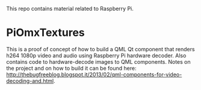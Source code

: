 This repo contains material related to Raspberry Pi.

PiOmxTextures
=============
This is a proof of concept of how to build a QML Qt component that renders h264 1080p
video and audio using Raspberry Pi hardware decoder. Also contains code to hardware-decode
images to QML components.
Notes on the project and on how to build it can be found here: http://thebugfreeblog.blogspot.it/2013/02/qml-components-for-video-decoding-and.html.
